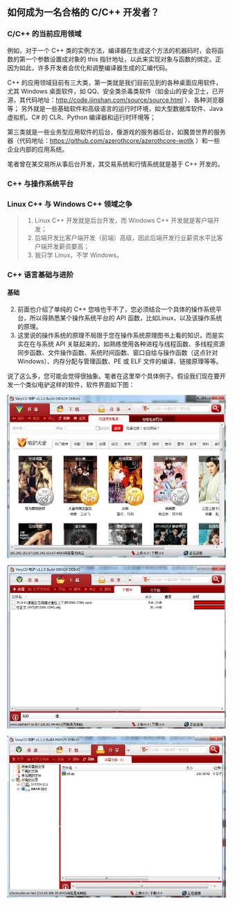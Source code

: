 ## 如何成为一名合格的 C/C++ 开发者？

### C/C++ 的当前应用领域

例如，对于一个 C++ 类的实例方法，编译器在生成这个方法的机器码时，会将函数的第一个参数设置成对象的 this 指针地址，以此来实现对象与函数的绑定。正因为如此，许多开发者会优化和调整编译器生成的汇编代码。

C++ 的应用领域目前有三大类，第一类就是我们目前见到的各种桌面应用软件，尤其 Windows 桌面软件，如 QQ、安全类杀毒类软件（如金山的安全卫士，已开源，其代码地址：http://code.ijinshan.com/source/source.html ）、各种浏览器等；
另外就是一些基础软件和高级语言的运行时环境，如大型数据库软件、Java 虚拟机、C# 的 CLR、Python 编译器和运行时环境等；

第三类就是一些业务型应用软件的后台，像游戏的服务器后台，如魔兽世界的服务器（代码地址：https://github.com/azerothcore/azerothcore-wotlk ）和一些企业内部的应用系统。

笔者曾在某交易所从事后台开发，其交易系统和行情系统就是基于 C++ 开发的。

### C++ 与操作系统平台

### Linux C++ 与 Windows C++ 领域之争

> 1. Linux C++ 开发就是后台开发，而 Windows C++ 开发就是客户端开发；
> 2. 后端开发比客户端开发（前端）高级，因此后端开发行业薪资水平比客户端开发薪资要高；
> 3. 我只学 Linux，不学 Windows。

### C++ 语言基础与进阶

#### 基础

2. 前面也介绍了单纯的 C++ 您啥也干不了，您必须结合一个具体的操作系统平台，所以得熟悉某个操作系统平台的 API 函数，比如Linux，以及该操作系统的原理。
3. 这里说的操作系统的原理不局限于您在操作系统原理图书上看的知识，而是实实在在与系统 API 关联起来的，如熟练使用各种进程与线程函数、多线程资源同步函数、文件操作函数、系统时间函数、窗口自绘与操作函数（这点针对 Windows）、内存分配与管理函数、PE 或 ELF 文件的编译、链接原理等等。

说了这么多，您可能会觉得很抽象。笔者在这里举个具体例子。假设我们现在要开发一个类似电驴这样的软件，软件界面如下图：

![1542094133679](../imgs/learningcpp1.png)

![1542094133679](../imgs/learningcpp2.png)

![1542094133679](../imgs/learningcpp3.png)


